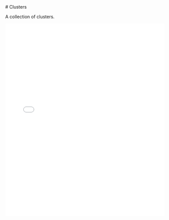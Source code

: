 <link rel="stylesheet" href="../assets/main.css">
# Clusters

A collection of clusters.

<iframe title="Map Map of confirmed and probable Covid-19 cases by District Health Board, May 17" aria-describedby="Highest counts: Waitematā (236), Southern (216), Waikato (188), and Auckland (178)" id="datawrapper-chart-i9hNl" src="//datawrapper.dwcdn.net/i9hNl/1/" scrolling="no" frameborder="0" style="width: 0; min-width: 100% !important;background-color:white;" height="610"></iframe><script type="text/javascript">!function(){"use strict";window.addEventListener("message",(function(a){if(void 0!==a.data["datawrapper-height"])for(var e in a.data["datawrapper-height"]){var t=document.getElementById("datawrapper-chart-"+e)||document.querySelector("iframe[src*='"+e+"']");t&&(t.style.height=a.data["datawrapper-height"][e]+"px")}}))}();
</script>
